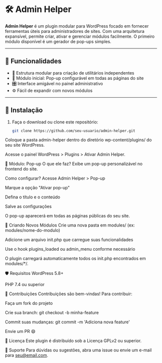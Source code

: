# 🛠️ Admin Helper

**Admin Helper** é um plugin modular para WordPress focado em fornecer ferramentas úteis para administradores de sites. Com uma arquitetura expansível, permite criar, ativar e gerenciar módulos facilmente. O primeiro módulo disponível é um gerador de pop-ups simples.

---

## 📌 Funcionalidades

- 🔌 Estrutura modular para criação de utilitários independentes
- 🧩 Módulo inicial: Pop-up configurável em todas as páginas do site
- 🎛️ Interface amigável no painel administrativo
- ⚙️ Fácil de expandir com novos módulos

---

## 🚀 Instalação

1. Faça o download ou clone este repositório:
   ```bash
   git clone https://github.com/seu-usuario/admin-helper.git
Coloque a pasta admin-helper dentro do diretório wp-content/plugins/ do seu site WordPress.

Acesse o painel WordPress > Plugins > Ativar Admin Helper.

🧩 Módulo: Pop-up
O que ele faz?
Exibe um pop-up personalizável no frontend do site.

Como configurar?
Acesse Admin Helper > Pop-up

Marque a opção "Ativar pop-up"

Defina o título e o conteúdo

Salve as configurações

O pop-up aparecerá em todas as páginas públicas do seu site.

🧱 Criando Novos Módulos
Crie uma nova pasta em modules/ (ex: modules/nome-do-modulo)

Adicione um arquivo init.php que carregue suas funcionalidades

Use o hook plugins_loaded ou admin_menu conforme necessário

O plugin carregará automaticamente todos os init.php encontrados em modules/*/.

🛡️ Requisitos
WordPress 5.8+

PHP 7.4 ou superior

🤝 Contribuições
Contribuições são bem-vindas! Para contribuir:

Faça um fork do projeto

Crie sua branch: git checkout -b minha-feature

Commit suas mudanças: git commit -m 'Adiciona nova feature'

Envie um PR 😄

📄 Licença
Este plugin é distribuído sob a Licença GPLv2 ou superior.

🙋 Suporte
Para dúvidas ou sugestões, abra uma issue ou envie um e-mail para seu@email.com.

